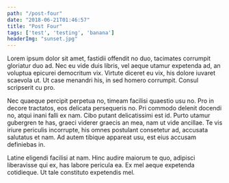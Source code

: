 ```yaml
---
path: "/post-four"
date: "2018-06-21T01:46:57"
title: "Post Four"
tags: ['test', 'testing', 'banana']
headerImg: "sunset.jpg"
---
```


Lorem ipsum dolor sit amet, fastidii offendit no duo, tacimates corrumpit gloriatur duo ad. Nec eu vide duis libris, vel aeque utamur expetenda ad, an voluptua epicurei democritum vix. Virtute diceret eu vix, his dolore iuvaret scaevola ut. Ut case menandri his, in sed homero corrumpit. Consul scripserit cu pro.

Nec quaeque percipit perpetua no, timeam facilisi quaestio usu no. Pro in decore tractatos, eos delicata persequeris no. Pri commodo delenit docendi no, atqui inani falli ex nam. Cibo putant delicatissimi est id. Purto utamur gubergren te has, graeci viderer graecis an mea, nam ut vide ancillae. Te vis iriure periculis incorrupte, his omnes postulant consetetur ad, accusata salutatus et nam. Ad autem tibique appareat usu, est eius accusam definiebas in.

Latine eligendi facilisi at nam. Hinc audire maiorum te quo, adipisci liberavisse qui ex, has labore pericula ea. Ex mel aeque expetenda cotidieque. Ut tale constituto expetendis mel.